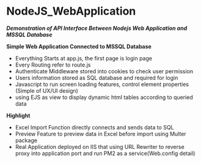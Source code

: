 # NodeJS_WebApplication
___Demonstration of  API Interface Between Nodejs Web Application and MSSQL Database___

__Simple Web Application Connected to MSSQL Database__
- Everything Starts at app.js, the first page is login page
- Every Routing refer to route.js
- Authenticate Middleware stored into cookies to check user permission
- Users information stored as SQL database and required for login
- Javascript to run screen loading features, control element properties (Simple of UX/UI design)
- using EJS as view to display dynamic html tables according to queried data 

__Highlight__
- Excel Import Function directly connects and sends data to SQL
- Preview Feature to preview data in Excel before import using Multer package
- Real Application deployed on IIS that using URL Rewriter to reverse proxy into application port and run PM2 as a service(Web.config detail)
